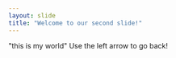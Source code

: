```yaml
---
layout: slide
title: "Welcome to our second slide!"
---
```

"this is my world"
Use the left arrow to go back!
